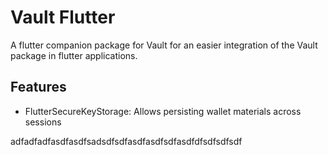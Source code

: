 # Vault Flutter

A flutter companion package for Vault for an easier integration of the Vault package 
in flutter applications.

## Features

- FlutterSecureKeyStorage: Allows persisting wallet materials across sessions

adfadfadfasdfasdfsadsdfsdfasdfasdfsdfasdfdfsdfsdfsdf